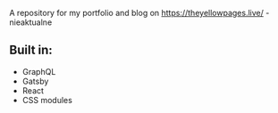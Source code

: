 A repository for my portfolio and blog on
https://theyellowpages.live/ -nieaktualne

## Built in:

- GraphQL
- Gatsby
- React
- CSS modules
